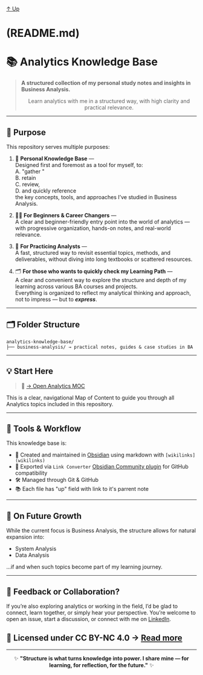 [↑ Up](README.md)

# (README.md)

# 📚 Analytics Knowledge Base

> **A structured collection of my personal study notes and insights in Business Analysis.**  
> <div align="center">Learn analytics with me in a structured way, with high clarity and practical relevance.</div>

---

## 📌 Purpose

This repository serves multiple purposes:

1. 🧠 **Personal Knowledge Base** —  
   Designed first and foremost as a tool for myself, to:
	<br>A. "gather "
	<br>B. retain
	<br>C. review, 
	<br>D. and quickly reference 
	<br>the key concepts, tools, and approaches I’ve studied in Business Analysis.

3. 🧑‍🎓 **For Beginners & Career Changers** —  
   A clear and beginner-friendly entry point into the world of analytics — with progressive organization, hands-on notes, and real-world relevance.

4. 👥 **For Practicing Analysts** —  
   A fast, structured way to revisit essential topics, methods, and deliverables, without diving into long textbooks or scattered resources.
 
5. 🗂️ **For those who wants to quickly check my Learning Path** —  
   A clear and convenient way to explore the structure and depth of my learning across various BA courses and projects.  
   Everything is organized to reflect my analytical thinking and approach, not to impress — but to ***express***.

---

## 🗂 Folder Structure
```
analytics-knowledge-base/
├── business-analysis/ → practical notes, guides & case studies in BA
```

---

## 💡 Start Here

> 📄 [ → Open Analytics MOC](Analytics%20MOC.md)

This is a clear, navigational Map of Content to guide you through all Analytics topics included in this repository. 

---

## 🧰 Tools & Workflow

This knowledge base is:

- 🧱 Created and maintained in [Obsidian](https://obsidian.md) using markdown with `[wikilinks](wikilinks)`
- 🔄 Exported via `Link Converter` [Obsidian Community plugin](https://github.com/ozntel/obsidian-link-converter) for GitHub compatibility
- 🛠️ Managed through Git & GitHub
- 📚 Each file has "up" field with link to it's parrent note

---

## 🧭 On Future Growth

While the current focus is Business Analysis, the structure allows for natural expansion into:
- System Analysis
- Data Analysis

…if and when such topics become part of my learning journey.

---

## 💬 Feedback or Collaboration?

If you’re also exploring analytics or working in the field, I’d be glad to connect, learn together, or simply hear your perspective.
You’re welcome to open an issue, start a discussion, or connect with me on [LinkedIn](https://www.linkedin.com/in/chukhray/).


## 📄 Licensed under CC BY-NC 4.0 → [Read more](https://creativecommons.org/licenses/by-nc/4.0/)


---

<div align="center">

✨ <b>"Structure is what turns knowledge into power. I share mine — for learning, for reflection, for the future."</b> ✨

</div>

